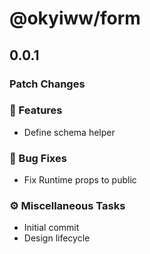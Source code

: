 # @okyiww/form

## 0.0.1

### Patch Changes

### 🚀 Features

- Define schema helper

### 🐛 Bug Fixes

- Fix Runtime props to public

### ⚙️ Miscellaneous Tasks

- Initial commit
- Design lifecycle

<!-- generated by git-cliff -->
